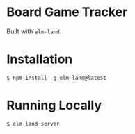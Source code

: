 # Board Game Tracker

Built with `elm-land`.

# Installation

```
$ npm install -g elm-land@latest
```

# Running Locally
```
$ elm-land server
```
